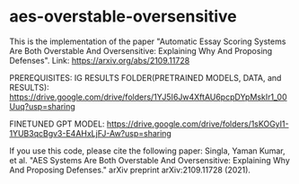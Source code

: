 # aes-overstable-oversensitive

This is the implementation of the paper "Automatic Essay Scoring Systems Are Both Overstable And Oversensitive: Explaining Why And Proposing Defenses". Link: https://arxiv.org/abs/2109.11728


PREREQUISITES:
IG RESULTS FOLDER(PRETRAINED MODELS, DATA, and RESULTS): https://drive.google.com/drive/folders/1YJ5I6Jw4XftAU6pcpDYpMskIr1_00Uuq?usp=sharing

FINETUNED GPT MODEL: https://drive.google.com/drive/folders/1sKOGyI1-1YUB3qcBgv3-E4AHxLjFJ-Aw?usp=sharing


If you use this code, please cite the following paper:
Singla, Yaman Kumar, et al. "AES Systems Are Both Overstable And Oversensitive: Explaining Why And Proposing Defenses." arXiv preprint arXiv:2109.11728 (2021).
